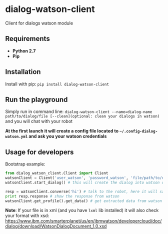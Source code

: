 # dialog-watson-client

Client for dialogs watson module

## Requirements

- **Python 2.7**
- **Pip**

## Installation

Install with pip: `pip install dialog-watson-client`

## Run the playground

Simply run in command line: `dialog-watson-client --name=dialog-name path/to/dialog/file [--clean](optional: clean your dialogs in watson)` and you will chat with your robot

**At the first launch it will create a config file located to `~/.config-dialog-watson.yml` and ask you your watson credentials**

## Usage for developers

Bootstrap example:

```python
from dialog_watson_client.Client import Client
watsonClient = Client('user_watson', 'password_watson', 'file/path/to/dialog', 'your_dialog_name') # this library abstract the registering of dialog (and the update when you cahnge it) and run it, to do that it will store your dialog id in a file called `dialog_id_file.txt`
watsonClient.start_dialog() # this will create the dialog into watson or update it and run the initialization of the conversation

resp = watsonClient.converse('hi') # talk to the robot, here it will say 'hi' and watson will answered
print resp.response # show the response from watson
watsonClient.get_profile().get_data() # get extracted data from watson in format: [key => value]
```

**Note**: If your file is in xml (and you have `lxml` lib installed) it will also check your format with xsd: https://www.ibm.com/smarterplanet/us/en/ibmwatson/developercloud/doc/dialog/download/WatsonDialogDocument_1.0.xsd